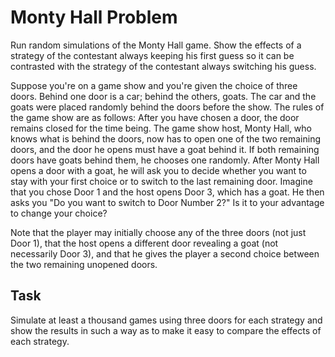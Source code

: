 # Monty Hall Problem
Run random simulations of the Monty Hall game. Show the effects of a strategy of the contestant always keeping his first guess so it can be contrasted with the strategy of the contestant always switching his guess.

Suppose you're on a game show and you're given the choice of three doors. Behind one door is a car; behind the others, goats. The car and the goats were placed randomly behind the doors before the show. The rules of the game show are as follows: After you have chosen a door, the door remains closed for the time being. The game show host, Monty Hall, who knows what is behind the doors, now has to open one of the two remaining doors, and the door he opens must have a goat behind it. If both remaining doors have goats behind them, he chooses one randomly. After Monty Hall opens a door with a goat, he will ask you to decide whether you want to stay with your first choice or to switch to the last remaining door. Imagine that you chose Door 1 and the host opens Door 3, which has a goat. He then asks you "Do you want to switch to Door Number 2?" Is it to your advantage to change your choice?

Note that the player may initially choose any of the three doors (not just Door 1), that the host opens a different door revealing a goat (not necessarily Door 3), and that he gives the player a second choice between the two remaining unopened doors.

## Task
Simulate at least a thousand games using three doors for each strategy and show the results in such a way as to make it easy to compare the effects of each strategy.
